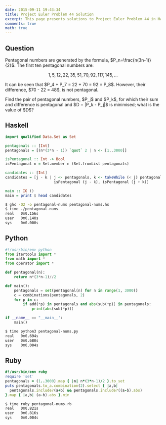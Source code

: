 ```yaml
---
date: 2015-09-11 19:43:34
title: Project Euler Problem 44 Solution
excerpt: This page presents solutions to Project Euler Problem 44 in Haskell, Python and Ruby.
comments: true
math: true
---
```



## Question

<p>
Pentagonal numbers are generated by the formula, $P_n=\frac{n(3n-1)}{2}$. The first ten pentagonal numbers are:
</p>

$$1, 5, 12, 22, 35, 51, 70, 92, 117, 145, ...$$

<p>
It can be seen that $P_4 + P_7 = 22 + 70 = 92 = P_8$. However, their difference, $70 - 22 = 48$, is not pentagonal.
</p>

<p>
Find the pair of pentagonal numbers, $P_j$ and $P_k$, for which their sum and difference is pentagonal and $D = |P_k - P_j|$ is minimised; what is the value of $D$?
</p>






## Haskell

```haskell
import qualified Data.Set as Set

pentagonals :: [Int]
pentagonals = [(n*(3*n - 1)) `quot` 2 | n <- [1..3000]]

isPentagonal :: Int -> Bool
isPentagonal n = Set.member n (Set.fromList pentagonals)

candidates :: [Int]
candidates = [j - k | j <- pentagonals, k <- takeWhile (< j) pentagonals,
                      isPentagonal (j - k), isPentagonal (j + k)]

main :: IO ()
main = print $ head candidates
```


```bash
$ ghc -O2 -o pentagonal-nums pentagonal-nums.hs
$ time ./pentagonal-nums
real   0m0.156s
user   0m0.140s
sys    0m0.000s
```



## Python

```python
#!/usr/bin/env python
from itertools import *
from math import *
from operator import *

def pentagonal(n):
    return n*(3*n-1)//2

def main():
    pentagonals = set(pentagonal(n) for n in range(1, 3000))
    c = combinations(pentagonals, 2)
    for p in c:
        if add(*p) in pentagonals and abs(sub(*p)) in pentagonals:
            print(abs(sub(*p)))

if __name__ == "__main__":
    main()
```


```bash
$ time python3 pentagonal-nums.py
real   0m0.694s
user   0m0.680s
sys    0m0.004s
```



## Ruby

```ruby
#!/usr/bin/env ruby
require 'set'
pentagonals = (1..3000).map { |n| n*(3*n-1)/2 }.to_set
puts pentagonals.to_a.combination(2).select { |a,b|
  pentagonals.include?(a+b) && pentagonals.include?((a-b).abs)
}.map { |a,b| (a-b).abs }.min
```


```bash
$ time ruby pentagonal-nums.rb
real   0m0.821s
user   0m0.816s
sys    0m0.004s
```


